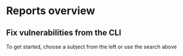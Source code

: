 # Reports overview

## Fix vulnerabilities from the CLI

To get started, choose a subject from the left or use the search above

